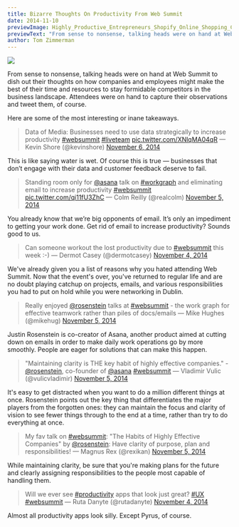 ```yaml
---
title: Bizarre Thoughts On Productivity From Web Summit
date: 2014-11-10
previewImage: Highly_Productive_Entrepreneurs_Shopify_Online_Shopping_Cart_Software_Blog-from-site-en.jpg
previewText: "From sense to nonsense, talking heads were on hand at Web Summit to dish out their thoughts on how companies and employees might make the best of their time and resources to stay formidable competitors in the business landscape. Attendees were on hand to capture their observations and tweet them, of course."
author: Tom Zimmerman
---
```

![](Highly_Productive_Entrepreneurs_Shopify_Online_Shopping_Cart_Software_Blog.webp)

From sense to nonsense, talking heads were on hand at Web Summit to dish out their thoughts on how companies and employees might make the best of their time and resources to stay formidable competitors in the business landscape. Attendees were on hand to capture their observations and tweet them, of course.

Here are some of the most interesting or inane takeaways.

> Data of Media: Businesses need to use data strategically to increase productivity [#websummit](https://twitter.com/hashtag/websummit?src=hash) [#liveteam](https://twitter.com/hashtag/liveteam?src=hash) [pic.twitter.com/XNlqMA04qR](http://t.co/XNlqMA04qR) — Kevin Shore (@kevinshore) [November 6, 2014](https://twitter.com/kevinshore/status/530322275619586048)

This is like saying water is wet. Of course this is true — businesses that don’t engage with their data and customer feedback deserve to fail.

> Standing room only for [@asana](https://twitter.com/asana) talk on [#workgraph](https://twitter.com/hashtag/workgraph?src=hash) and eliminating email to increase productivity [#websummit](https://twitter.com/hashtag/websummit?src=hash) [pic.twitter.com/qi11fU3ZhC](http://t.co/qi11fU3ZhC) — Colm Reilly (@realcolm) [November 5, 2014](https://twitter.com/realcolm/status/529973935480532993)

You already know that we’re big opponents of email. It’s only an impediment to getting your work done. Get rid of email to increase productivity? Sounds good to us.

> Can someone workout the lost productivity due to [#websummit](https://twitter.com/hashtag/websummit?src=hash) this week :-) — Dermot Casey (@dermotcasey) [November 4, 2014](https://twitter.com/dermotcasey/status/529557752843350016)

We've already given you a list of reasons why you hated attending Web Summit. Now that the event's over, you've returned to regular life and are no doubt playing catchup on projects, emails, and various responsibilities you had to put on hold while you were networking in Dublin.

> Really enjoyed [@rosenstein](https://twitter.com/rosenstein) talks at [#websummit](https://twitter.com/hashtag/websummit?src=hash) - the work graph for effective teamwork rather than piles of docs/emails — Mike Hughes (@mikehug) [November 5, 2014](https://twitter.com/mikehug/status/530000536410796032)

Justin Rosenstein is co-creator of Asana, another product aimed at cutting down on emails in order to make daily work operations go by more smoothly. People are eager for solutions that can make this happen.

> "Maintaining clarity is THE key habit of highly effective companies." - [@rosenstein](https://twitter.com/rosenstein), co-founder of [@asana](https://twitter.com/asana) [#websummit](https://twitter.com/hashtag/websummit?src=hash) — Vladimir Vulic (@vulicvladimir) [November 5, 2014](https://twitter.com/vulicvladimir/status/529999059797700608)

It's easy to get distracted when you want to do a million different things at once. Rosenstein points out the key thing that differentiates the major players from the forgotten ones: they can maintain the focus and clarity of vision to see fewer things through to the end at a time, rather than try to do everything at once.

> My fav talk on [#websummit](https://twitter.com/hashtag/websummit?src=hash): "The Habits of Highly Effective Companies" by [@rosenstein](https://twitter.com/rosenstein): Have clarity of purpose, plan and responsibilities! — Magnus Rex (@rexikan) [November 5, 2014](https://twitter.com/rexikan/status/530003536625815552)

While maintaining clarity, be sure that you're making plans for the future and clearly assigning responsibilities to the people most capable of handling them.

> Will we ever see [#productivity](https://twitter.com/hashtag/productivity?src=hash) apps that look just great? [#UX](https://twitter.com/hashtag/UX?src=hash) [#websummit](https://twitter.com/hashtag/websummit?src=hash) — Ruta Danyte (@rutadanyte) [November 4, 2014](https://twitter.com/rutadanyte/status/529594783053119488)

Almost all productivity apps look silly. Except Pyrus, of course.

